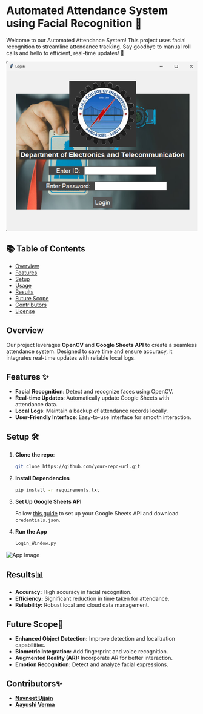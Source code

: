 # Automated Attendance System using Facial Recognition 📸

Welcome to our Automated Attendance System! This project uses facial recognition to streamline attendance tracking. Say goodbye to manual roll calls and hello to efficient, real-time updates! 🚀

![Banner Image](Login.png)

## 📚 Table of Contents
- [Overview](#overview)
- [Features](#features)
- [Setup](#setup)
- [Usage](#usage)
- [Results](#results)
- [Future Scope](#future-scope)
- [Contributors](#contributors)
- [License](#license)

## Overview

Our project leverages **OpenCV** and **Google Sheets API** to create a seamless attendance system. Designed to save time and ensure accuracy, it integrates real-time updates with reliable local logs.

## Features ✨
- **Facial Recognition**: Detect and recognize faces using OpenCV.
- **Real-time Updates**: Automatically update Google Sheets with attendance data.
- **Local Logs**: Maintain a backup of attendance records locally.
- **User-Friendly Interface**: Easy-to-use interface for smooth interaction.

## Setup 🛠️

1. **Clone the repo**:
   ```bash
   git clone https://github.com/your-repo-url.git

2. **Install Dependencies**

   ```bash
   pip install -r requirements.txt

3. **Set Up Google Sheets API**

   Follow [this guide](https://developers.google.com/sheets/api/quickstart/python) to set up your Google Sheets API and download `credentials.json`.

4. **Run the App**

   ```bash
   Login_Window.py


![App Image](Interface.png)
## Results📊

- **Accuracy:** High accuracy in facial recognition.
- **Efficiency:** Significant reduction in time taken for attendance.
- **Reliability:** Robust local and cloud data management.

## Future Scope🚀

- **Enhanced Object Detection:** Improve detection and localization capabilities.
- **Biometric Integration:** Add fingerprint and voice recognition.
- **Augmented Reality (AR):** Incorporate AR for better interaction.
- **Emotion Recognition:** Detect and analyze facial expressions.

## Contributors✨

- **[Navneet Ujjain](https://www.linkedin.com/in/navneetujjain/)**
- **[Aayushi Verma](https://www.linkedin.com/in/aayushi-verma-151838240/)**



